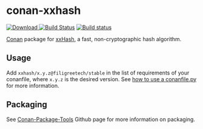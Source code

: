 # conan-xxhash

[ ![Download](https://api.bintray.com/packages/filigreetech/conan-pkg/xxhash%3Afiligreetech/images/download.svg) ](https://bintray.com/filigreetech/conan-pkg/xxhash%3Afiligreetech/_latestVersion)
[![Build Status](https://travis-ci.org/FiligreeTech/conan-xxhash.svg?branch=master)](https://travis-ci.org/FiligreeTech/conan-xxhash)
[![Build status](https://ci.appveyor.com/api/projects/status/l602oo25y09m5pka?svg=true)](https://ci.appveyor.com/project/filigreetech/conan-xxhash)

[Conan](https://bintray.com/filigreetech/conan-pkg/xxhash%3Afiligreetech) package for [xxHash](https://github.com/Cyan4973/xxHash), a fast, non-cryptographic hash algorithm.

## Usage

Add `xxhash/x.y.z@filigreetech/stable` in the list of requirements of your conanfile, where `x.y.z` is the desired version. See [how to use a conanfile.py](http://docs.conan.io/en/latest/mastering/conanfile_py.html) for more information.

## Packaging

See [Conan-Package-Tools](https://github.com/conan-io/conan-package-tools) Github page for more information on packaging.
